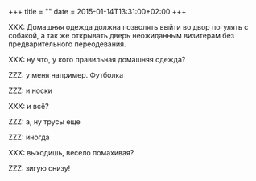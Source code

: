 +++
title = ""
date = 2015-01-14T13:31:00+02:00
+++

XXX: Домашняя одежда должна позволять выйти во двор погулять с собакой, а так же открывать дверь неожиданным визитерам без предварительного переодевания.


XXX: ну что, у кого правильная домашняя одежда?


ZZZ: у меня например. Футболка


ZZZ: и носки


XXX: и всё?


ZZZ: а, ну трусы еще


ZZZ: иногда


XXX: выходишь, весело помахивая?


ZZZ: зигую снизу!


